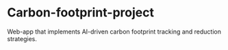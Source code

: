 # Carbon-footprint-project
Web-app that implements AI-driven carbon footprint tracking and reduction strategies.
